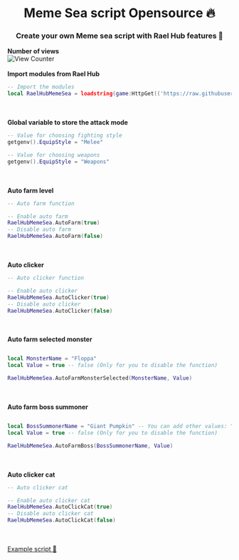 <h1 align="center">Meme Sea script Opensource 🔥</h1>
<h3 align="center">Create your own Meme sea script with Rael Hub features 🗿</h3>

<strong>Number of views</strong>
<br>
![View Counter](https://hits.dwyl.com/Laelmano24/Meme-Sea-Script.svg?style=flat-square)
<br></br>
<strong>Import modules from Rael Hub</strong>
<br>
```lua
-- Import the modules
local RaelHubMemeSea = loadstring(game:HttpGet(('https://raw.githubusercontent.com/Laelmano24/Meme-Sea-Script/refs/heads/main/Modules.lua')))()
```
<br></br>
<strong>Global variable to store the attack mode</strong>
```lua
-- Value for choosing fighting style
getgenv().EquipStyle = "Melee"

-- Value for choosing weapons
getgenv().EquipStyle = "Weapons"
```
<br></br>
<strong>Auto farm level</strong>
```lua
-- Auto farm function

-- Enable auto farm
RaelHubMemeSea.AutoFarm(true)
-- Disable auto farm
RaelHubMemeSea.AutoFarm(false)
```
<br></br>
<strong>Auto clicker</strong>
```lua
-- Auto clicker function

-- Enable auto clicker
RaelHubMemeSea.AutoClicker(true)
-- Disable auto clicker
RaelHubMemeSea.AutoClicker(false)
```
<br></br>
<strong>Auto farm selected monster</strong>
```lua

local MonsterName = "Floppa"
local Value = true -- false (Only for you to disable the function)

RaelHubMemeSea.AutoFarmMonsterSelected(MonsterName, Value)
```
<br></br>
<strong>Auto farm boss summoner</strong>
```lua

local BossSummonerName = "Giant Pumpkin" -- You can add other values: "Evil Noob" "Lord Sus"
local Value = true -- false (Only for you to disable the function)

RaelHubMemeSea.AutoFarmBoss(BossSummonerName, Value)
```
<br></br>
<strong>Auto clicker cat</strong>
```lua
-- Auto clicker cat

-- Enable auto clicker cat
RaelHubMemeSea.AutoClickCat(true)
-- Disable auto clicker cat
RaelHubMemeSea.AutoClickCat(false)
```
<br></br>
<a href="https://github.com/Laelmano24/Meme-Sea-Script/blob/main/Example%20script/FluentUi.lua" target="self">Example script 📃</a>